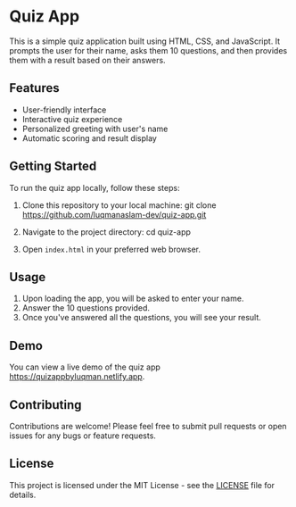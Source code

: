 # Quiz App

This is a simple quiz application built using HTML, CSS, and JavaScript. It prompts the user for their name, asks them 10 questions, and then provides them with a result based on their answers.

## Features

- User-friendly interface
- Interactive quiz experience
- Personalized greeting with user's name
- Automatic scoring and result display

## Getting Started

To run the quiz app locally, follow these steps:

1. Clone this repository to your local machine:
git clone https://github.com/luqmanaslam-dev/quiz-app.git


2. Navigate to the project directory:
cd quiz-app


3. Open `index.html` in your preferred web browser.

## Usage

1. Upon loading the app, you will be asked to enter your name.
2. Answer the 10 questions provided.
3. Once you've answered all the questions, you will see your result.

## Demo

You can view a live demo of the quiz app https://quizappbyluqman.netlify.app.


## Contributing

Contributions are welcome! Please feel free to submit pull requests or open issues for any bugs or feature requests.

## License

This project is licensed under the MIT License - see the [LICENSE](LICENSE) file for details.
